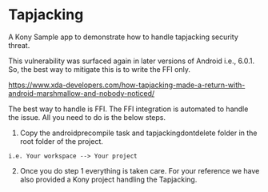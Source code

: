   # Tapjacking
  A Kony Sample app to demonstrate how to handle tapjacking security threat.

  This vulnerability was surfaced again in later versions of Android i.e., 6.0.1. So, the best way to mitigate this is to write the FFI     only.
 
  https://www.xda-developers.com/how-tapjacking-made-a-return-with-android-marshmallow-and-nobody-noticed/

  The best way to handle is FFI. The FFI integration is automated to handle the issue.
  All you need to do is the below steps.
  1) Copy the androidprecompile task and tapjackingdontdelete folder in the root folder of the project.

    i.e. Your workspace --> Your project 
  
  2) Once you do step 1 everything is taken care. 
  For your reference we have also provided a Kony project handling the Tapjacking.
